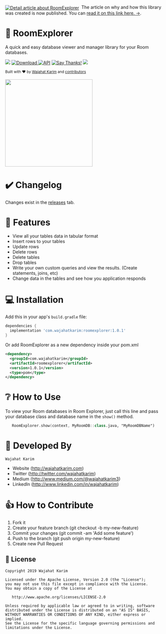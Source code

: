 <div align="left"><p><a href="https://android.jlelse.eu/easyflipviewpager-the-flip-animations-for-your-viewpager-fd66b34f4703"><img alt="Detail article about RoomExplorer" align="center" src="https://img.shields.io/badge/%F0%9F%93%84%20-NEW-red.svg" /></a>&nbsp;
The article on why and how this library was created is now published. You can <a href="https://android.jlelse.eu/exploring-android-room-database-with-room-explorer-4d760fdea9de">read it on this link here. →</a>.
</p></div>

# 🔎 RoomExplorer
A quick and easy database viewer and manager library for your Room databases. 

![](https://androidweekly.net/issues/issue-406/badge) [![Download](https://api.bintray.com/packages/wajahatkarim3/RoomExplorer/com.wajahatkarim3.RoomExplorer/images/download.svg) ](https://bintray.com/wajahatkarim3/RoomExplorer/com.wajahatkarim3.RoomExplorer/_latestVersion) [![API](https://img.shields.io/badge/API-15%2B-blue.svg?style=flat)](https://android-arsenal.com/api?level=15) [![Say Thanks!](https://img.shields.io/badge/Say%20Thanks-!-1EAEDB.svg)](https://saythanks.io/to/wajahatkarim3) [![](https://img.shields.io/badge/$-donate-ff69b4.svg?maxAge=2592000&amp;style=flat)](https://www.paypal.me/WajahatKarim/5)

<div>
  <sub>Built with ❤︎ by
  <a href="https://twitter.com/WajahatKarim">Wajahat Karim</a> and
  <a href="https://github.com/wajahatkarim3/RoomExplorer/graphs/contributors">
    contributors
  </a>
</div>
<br/>

<div>
  <img src="https://github.com/wajahatkarim3/RoomExplorer/blob/master/Art/RoomExplorer_Demo.gif" width="280px" />
</div>

✔️ Changelog
=========
Changes exist in the [releases](https://github.com/wajahatkarim3/RoomExplorer_Demo/releases) tab.

# 🎯 Features

* View all your tables data in tabular format
* Insert rows to your tables
* Update rows
* Delete rows
* Delete tables
* Drop tables
* Write your own custom queries and view the results. (Create statements, joins, etc)
* Change data in the tables and see how you application responds


💻 Installation
============
Add this in your app's `build.gradle` file:
```groovy
dependencies {
  implementation 'com.wajahatkarim:roomexplorer:1.0.1'
}
```

Or add RoomExplorer as a new dependency inside your pom.xml

```xml
<dependency> 
  <groupId>com.wajahatkarim</groupId>
  <artifactId>roomexplorer</artifactId> 
  <version>1.0.1</version>
  <type>pom</type> 
</dependency>
```

# ❔ How to Use

To view your Room databases in Room Explorer, just call this line and pass your database class and database name in the `show()` method.

```kotlin
   RoomExplorer.show(context, MyRoomDB::class.java, "MyRoomDBName")
```

👨 Developed By
============
```
Wajahat Karim
```
- Website (http://wajahatkarim.com)
- Twitter (http://twitter.com/wajahatkarim)
- Medium (http://www.medium.com/@wajahatkarim3)
- LinkedIn (http://www.linkedin.com/in/wajahatkarim)

# 👍 How to Contribute
1. Fork it
2. Create your feature branch (git checkout -b my-new-feature)
3. Commit your changes (git commit -am 'Add some feature')
4. Push to the branch (git push origin my-new-feature)
5. Create new Pull Request

## 📃 License

```
Copyright 2019 Wajahat Karim

Licensed under the Apache License, Version 2.0 (the "License");
you may not use this file except in compliance with the License.
You may obtain a copy of the License at

   http://www.apache.org/licenses/LICENSE-2.0

Unless required by applicable law or agreed to in writing, software
distributed under the License is distributed on an "AS IS" BASIS,
WITHOUT WARRANTIES OR CONDITIONS OF ANY KIND, either express or implied.
See the License for the specific language governing permissions and
limitations under the License.
```
